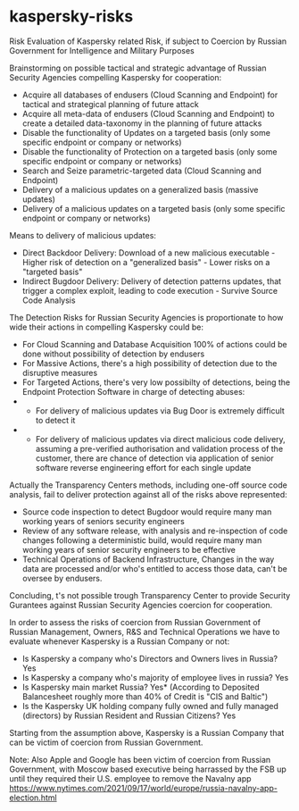 # kaspersky-risks
Risk Evaluation of Kaspersky related Risk, if subject to Coercion by Russian Government for Intelligence and Military Purposes


Brainstorming on possible tactical and strategic advantage of Russian Security Agencies compelling Kaspersky for cooperation:

* Acquire all databases of endusers (Cloud Scanning and Endpoint) for tactical and strategical planning of future attack
* Acquire all meta-data of endusers (Cloud Scanning and Endpoint) to create a detailed data-taxonomy in the planning of future attacks
* Disable the functionality of Updates on a targeted basis (only some specific endpoint or company or networks)
* Disable the functionality of Protection on a targeted basis (only some specific endpoint or company or networks)
* Search and Seize parametric-targeted data (Cloud Scanning and Endpoint)
* Delivery of a malicious updates on a generalized basis (massive updates)
* Delivery of a malicious updates on a targeted basis (only some specific endpoint or company or networks)

Means to delivery of malicious updates:
* Direct Backdoor Delivery: Download of a new malicious executable - Higher risk of detection on a "generalized basis" - Lower risks on a "targeted basis"
* Indirect Bugdoor Delivery: Delivery of detection patterns updates, that trigger a complex exploit, leading to code execution - Survive Source Code Analysis 

The Detection Risks for Russian Security Agencies is proportionate to how wide their actions in compelling Kaspersky could be:
* For Cloud Scanning and Database Acquisition 100% of actions could be done without possibility of detection by endusers
* For Massive Actions, there's a high possibility of detection due to the disruptive measures
* For Targeted Actions, there's very low possibilty of detections, being the Endpoint Protection Software in charge of detecting abuses:
* * For delivery of malicious updates via Bug Door is extremely difficult to detect it
* * For delivery of malicious updates via direct malicious code delivery, assuming a pre-verified authorisation and validation process of the customer, there are chance of detection via application of senior software reverse engineering effort for each single update

Actually the Transparency Centers methods, including one-off source code analysis, fail to deliver protection against all of the risks above represented:
* Source code inspection to detect Bugdoor would require many man working years of seniors security engineers
* Review of any software release, with analysis and re-inspection of code changes following a deterministic build, would require many man working years of senior security engineers to be effective
* Technical Operations of Backend Infrastructure, Changes in the way data are processed and/or who's entitled to access those data, can't be oversee by endusers.

Concluding, t's not possible trough Transparency Center to provide Security Gurantees against Russian Security Agencies coercion for cooperation.

In order to assess the risks of coercion from Russian Government of Russian Management, Owners, R&S and Technical Operations we have to evaluate whenever Kaspersky is a Russian Company or not:
* Is Kaspersky a company who's Directors and Owners lives in Russia? Yes
* Is Kaspersky a company who's majority of employee lives in russia? Yes
* Is Kaspersky main market Russia? Yes* (According to Deposited Balancesheet roughly more than 40% of Credit is "CIS and Baltic")
* Is the Kaspersky UK holding company fully owned and fully managed (directors) by Russian Resident and Russian Citizens? Yes

Starting from the assumption above, Kaspersky is a Russian Company that can be victim of coercion from Russian Government.

Note: Also Apple and Google has been victim of coercion from Russian Government, with Moscow based executive being harrassed by the FSB up until they required their U.S. employee to remove the Navalny app https://www.nytimes.com/2021/09/17/world/europe/russia-navalny-app-election.html
